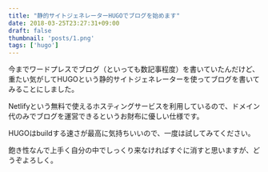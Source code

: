 ```yaml
---
title: "静的サイトジェネレーターHUGOでブログを始めます"
date: 2018-03-25T23:27:31+09:00
draft: false
thumbnail: 'posts/1.png'
tags: ['hugo']
---
```


今までワードプレスでブログ（といっても数記事程度）を書いていたんだけど、重たい気がしてHUGOという静的サイトジェネレーターを使ってブログを書いてみることにしました。

Netlifyという無料で使えるホスティングサービスを利用しているので、ドメイン代のみでブログを運営できるというお財布に優しい仕様です。

HUGOはbuildする速さが最高に気持ちいいので、一度は試してみてください。

飽き性なんで上手く自分の中でしっくり来なければすぐに消すと思いますが、どうぞよろしく。
